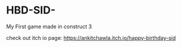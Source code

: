 # HBD-SID-
My First game made in construct 3

check out itch io page: https://ankitchawla.itch.io/happy-birthday-sid
